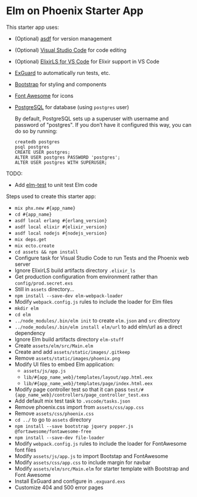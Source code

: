 # Elm on Phoenix Starter App

This starter app uses:
  * (Optional) [asdf](https://github.com/asdf-vm/asdf) for version management
  * (Optional) [Visual Studio Code](https://code.visualstudio.com) for code editing
  * (Optional) [ElixirLS for VS Code](https://github.com/JakeBecker/vscode-elixir-ls) for Elixir support in VS Code
  * [ExGuard](https://hex.pm/packages/ex_guard) to automatically run tests, etc.
  * [Bootstrap](https://getbootstrap.com) for styling and components
  * [Font Awesome](https://fontawesome.com) for icons
  * [PostgreSQL](https://www.postgresql.org) for database (using `postgres` user)
    
    By default, PostgreSQL sets up a superuser with username and password of "postgres". If you don’t have it configured this way, you can do so by running:

        createdb postgres
        psql postgres
        CREATE USER postgres;
        ALTER USER postgres PASSWORD 'postgres';
        ALTER USER postgres WITH SUPERUSER;


TODO:
  * Add [elm-test](https://github.com/elm-explorations/test) to unit test Elm code


Steps used to create this starter app:

  * `mix phx.new #{app_name}`
  * `cd #{app_name}`
  * `asdf local erlang #{erlang_version}`
  * `asdf local elixir #{elixir_version}`
  * `asdf local nodejs #{nodejs_version}`
  * `mix deps.get`
  * `mix ecto.create`
  * `cd assets && npm install`
  * Configure task for Visual Studio Code to run Tests and the Phoenix web server
  * Ignore ElixirLS build artifacts directory `.elixir_ls`
  * Get production configuration from environment rather than `config/prod.secret.exs`
  * Still in `assets` directory...
  * `npm install --save-dev elm-webpack-loader`
  * Modify `webpack.config.js` rules to include the loader for Elm files
  * `mkdir elm`
  * `cd elm`
  * `../node_modules/.bin/elm init` to create `elm.json` and `src` directory
  * `../node_modules/.bin/elm install elm/url` to add elm/url as a direct dependency
  * Ignore Elm build artifacts directory `elm-stuff`
  * Create `assets/elm/src/Main.elm`
  * Create and add `assets/static/images/.gitkeep`
  * Remove `assets/static/images/phoenix.png`
  * Modify UI files to embed Elm application:
    * `assets/js/app.js`
    * `lib/#{app_name_web}/templates/layout/app.html.eex`
    * `lib/#{app_name_web}/templates/page/index.html.eex`
  * Modify page controller test so that it can pass `test/#{app_name_web}/controllers/page_controller_test.exs`
  * Add default mix test task to `.vscode/tasks.json`
  * Remove phoenix.css import from `assets/css/app.css` 
  * Remove `assets/css/phoenix.css`
  * `cd ../` to go to `assets` directory
  * `npm install --save bootstrap jquery popper.js @fortawesome/fontawesome-free`
  * `npm install --save-dev file-loader`
  * Modify `webpack.config.js` rules to include the loader for FontAwesome font files
  * Modify `assets/js/app.js` to import Bootstap and FontAwesome
  * Modify `assets/css/app.css` to include margin for navbar
  * Modify `assets/elm/src/Main.elm` for starter template with Bootstrap and Font Awesome
  * Install ExGuard and configure in `.exguard.exs`
  * Customize 404 and 500 error pages

